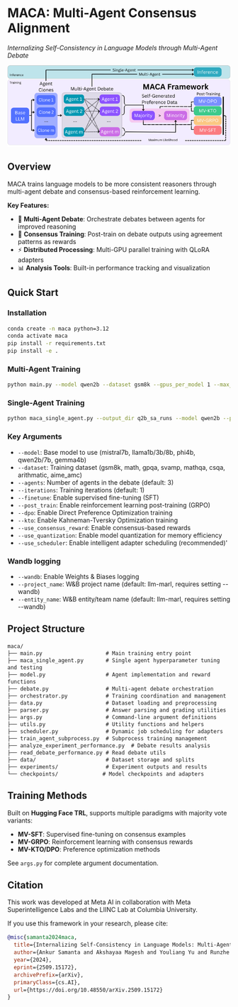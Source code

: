 # MACA: Multi-Agent Consensus Alignment

*Internalizing Self-Consistency in Language Models through Multi-Agent Debate*

![Policy](Policy.png)

## Overview

MACA trains language models to be more consistent reasoners through multi-agent debate and consensus-based reinforcement learning.

**Key Features:**
- 🤖 **Multi-Agent Debate**: Orchestrate debates between agents for improved reasoning
- 🎯 **Consensus Training**: Post-train on debate outputs using agreement patterns as rewards
- ⚡ **Distributed Processing**: Multi-GPU parallel training with QLoRA adapters
- 📊 **Analysis Tools**: Built-in performance tracking and visualization

## Quick Start

### Installation

```bash
conda create -n maca python=3.12
conda activate maca
pip install -r requirements.txt
pip install -e .
```

### Multi-Agent Training

```bash
python main.py --model qwen2b --dataset gsm8k --gpus_per_model 1 --max_concurrent_tasks 4 --train_size 1500 --test_size 500 --lora_r 128 --lora_alpha 128 --dpo --epoch_dpo 3 --batch_dpo 6 --lr_dpo 1e-5 --beta_dpo 0.1 --gradient_accumulation_steps_dpo 4 --seed 1 --wandb
```

### Single-Agent Training

```bash
python maca_single_agent.py --output_dir q2b_sa_runs --model qwen2b --phase kto --kto --train_datasets math gsm8k mathqa --test_datasets math gsm8k mathqa svamp gpqa csqa --use_full_test --lora_r_range 64 --lora_alpha_range 64 --lr_kto 1e-5 --evaluation_batch_size 24 --wandb
```

### Key Arguments

- `--model`: Base model to use (mistral7b, llama1b/3b/8b, phi4b, qwen2b/7b, gemma4b)
- `--dataset`: Training dataset (gsm8k, math, gpqa, svamp, mathqa, csqa, arithmatic, aime_amc)
- `--agents`: Number of agents in the debate (default: 3)
- `--iterations`: Training iterations (default: 1)
- `--finetune`: Enable supervised fine-tuning (SFT)
- `--post_train`: Enable reinforcement learning post-training (GRPO)
- `--dpo`: Enable Direct Preference Optimization training
- `--kto`: Enable Kahneman-Tversky Optimization training
- `--use_consensus_reward`: Enable consensus-based rewards
- `--use_quantization`: Enable model quantization for memory efficiency
- `--use_scheduler`: Enable intelligent adapter scheduling (recommended)'

### Wandb logging

- `--wandb`: Enable Weights & Biases logging
- `--project_name`: W&B project name (default: llm-marl, requires setting --wandb)
- `--entity_name`: W&B entity/team name (default: llm-marl, requires setting --wandb)

## Project Structure

```
maca/
├── main.py                    # Main training entry point
├── maca_single_agent.py       # Single agent hyperparameter tuning and testing
├── model.py                   # Agent implementation and reward functions
├── debate.py                  # Multi-agent debate orchestration
├── orchestrator.py            # Training coordination and management
├── data.py                    # Dataset loading and preprocessing
├── parser.py                  # Answer parsing and grading utilities
├── args.py                    # Command-line argument definitions
├── utils.py                   # Utility functions and helpers
├── scheduler.py               # Dynamic job scheduling for adapters
├── train_agent_subprocess.py  # Subprocess training management
├── analyze_experiment_performance.py  # Debate results analysis
├── read_debate_performance.py # Read debate utils
├── data/                      # Dataset storage and splits
├── experiments/               # Experiment outputs and results
└── checkpoints/              # Model checkpoints and adapters
```

## Training Methods

Built on **Hugging Face TRL**, supports multiple paradigms with majority vote variants:
- **MV-SFT**: Supervised fine-tuning on consensus examples
- **MV-GRPO**: Reinforcement learning with consensus rewards  
- **MV-KTO/DPO**: Preference optimization methods

See `args.py` for complete argument documentation.

## Citation

This work was developed at Meta AI in collaboration with Meta Superintelligence Labs and the LIINC Lab at Columbia University.

If you use this framework in your research, please cite:

```bibtex
@misc{samanta2024maca,
  title={Internalizing Self-Consistency in Language Models: Multi-Agent Consensus Alignment},
  author={Ankur Samanta and Akshayaa Magesh and Youliang Yu and Runzhe Wu and Ayush Jain and Daniel Jiang and Boris Vidolov and Paul Sajda and Yonathan Efroni and Kaveh Hassani},
  year={2024},
  eprint={2509.15172},
  archivePrefix={arXiv},
  primaryClass={cs.AI},
  url={https://doi.org/10.48550/arXiv.2509.15172}
}
```